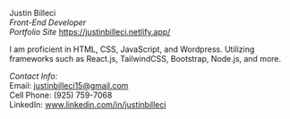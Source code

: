 Justin Billeci                                                                                                                                                                               
*Front-End Developer*                                                                                                                                                                               
*Portfolio Site* https://justinbilleci.netlify.app/
 
I am proficient in HTML, CSS, JavaScript, and Wordpress. Utilizing frameworks such as React.js, TailwindCSS, Bootstrap, Node.js, and more.


*Contact Info*:                                                                                                                                                  
Email: justinbilleci15@gmail.com                                                                                                                                       
Cell Phone: (925) 759-7068                                                                                                                                             
LinkedIn: www.linkedin.com/in/justinbilleci                                                                                                                            



